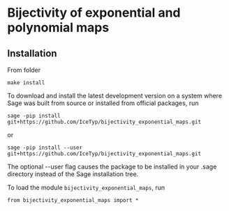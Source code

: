 # Bijectivity of exponential and polynomial maps

## Installation

From folder
```
make install
```

To download and install the latest development version on a system where Sage
was built from source or installed from official packages, run

    sage -pip install git+https://github.com/IceTyp/bijectivity_exponential_maps.git

or

    sage -pip install --user git+https://github.com/IceTyp/bijectivity_exponential_maps.git

The optional --user flag causes the package to be installed in your .sage directory instead of the Sage installation tree.


To load the module `bijectivity_exponential_maps`, run
```
from bijectivity_exponential_maps import *
```

